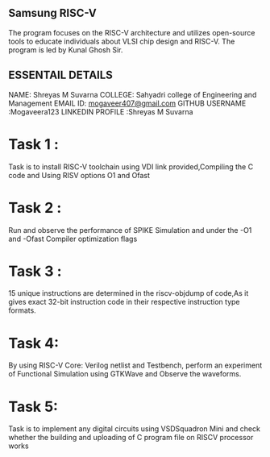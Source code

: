 
## Samsung RISC-V
The program focuses on the RISC-V architecture and utilizes open-source tools to educate individuals about VLSI chip design and RISC-V. The program is led by Kunal Ghosh Sir.

## ESSENTAIL DETAILS

NAME: Shreyas M Suvarna
COLLEGE: Sahyadri college of Engineering and Management
EMAIL ID: mogaveer407@gmail.com
GITHUB USERNAME :Mogaveera123
LINKEDIN PROFILE :Shreyas M Suvarna


# Task 1 :
Task is to install RISC-V toolchain using VDI link provided,Compiling the C code and Using RISV options O1 and Ofast

# Task 2 :
Run and observe the performance of SPIKE Simulation and under the -O1 and -Ofast Compiler optimization flags

# Task 3 :
15 unique instructions are determined in the riscv-objdump of code,As it gives exact 32-bit instruction code in their respective instruction type formats.

# Task 4: 
By using RISC-V Core: Verilog netlist and Testbench, perform an experiment of Functional Simulation using GTKWave and Observe the waveforms.

# Task 5: 
Task is to implement any digital circuits using VSDSquadron Mini and check whether the building and uploading of C program file on RISCV processor works

